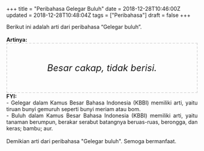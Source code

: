 +++
title = "Peribahasa Gelegar Buluh"
date = 2018-12-28T10:46:00Z
updated = 2018-12-28T10:48:04Z
tags = ["Peribahasa"]
draft = false
+++

<div dir="ltr" style="text-align: left;" trbidi="on"><div style="text-align: justify;">Berikut ini adalah arti dari peribahasa “Gelegar buluh”.</div><br /><div style="text-align: justify;"><b>Artinya:</b></div><div style="border: 2px dashed #ddd; font-size: 24px; height: auto; margin: 0 auto; padding: 50px; text-align: center; width: auto;"><i>Besar cakap, tidak berisi.</i></div><div style="text-align: justify;"><b>FYI:</b><br />- Gelegar dalam Kamus Besar Bahasa Indonesia (KBBI) memiliki arti, yaitu tiruan bunyi gemuruh seperti bunyi meriam atau bom.<br />- Buluh dalam Kamus Besar Bahasa Indonesia (KBBI) memiliki arti, yaitu tanaman berumpun, berakar serabut batangnya beruas-ruas, berongga, dan keras; bambu; aur.</div><br /><div style="text-align: justify;">Demikian arti dari peribahasa "Gelegar buluh". Semoga bermanfaat. </div></div>
